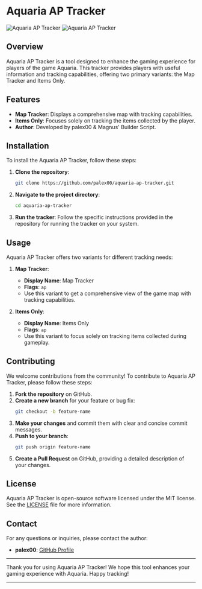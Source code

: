 # Aquaria AP Tracker

![Aquaria AP Tracker](https://img.shields.io/badge/version-0.0.1-blue.svg) ![Aquaria AP Tracker](https://img.shields.io/badge/game-Aquaria-green.svg)

## Overview

Aquaria AP Tracker is a tool designed to enhance the gaming experience for players of the game Aquaria. This tracker provides players with useful information and tracking capabilities, offering two primary variants: the Map Tracker and Items Only.

## Features

- **Map Tracker**: Displays a comprehensive map with tracking capabilities.
- **Items Only**: Focuses solely on tracking the items collected by the player.
- **Author**: Developed by palex00 & Magnus' Builder Script.

## Installation

To install the Aquaria AP Tracker, follow these steps:

1. **Clone the repository**:
    ```sh
    git clone https://github.com/palex00/aquaria-ap-tracker.git
    ```

2. **Navigate to the project directory**:
    ```sh
    cd aquaria-ap-tracker
    ```

3. **Run the tracker**:
    Follow the specific instructions provided in the repository for running the tracker on your system.

## Usage

Aquaria AP Tracker offers two variants for different tracking needs:

1. **Map Tracker**:
    - **Display Name**: Map Tracker
    - **Flags**: `ap`
    - Use this variant to get a comprehensive view of the game map with tracking capabilities.

2. **Items Only**:
    - **Display Name**: Items Only
    - **Flags**: `ap`
    - Use this variant to focus solely on tracking items collected during gameplay.

## Contributing

We welcome contributions from the community! To contribute to Aquaria AP Tracker, please follow these steps:

1. **Fork the repository** on GitHub.
2. **Create a new branch** for your feature or bug fix:
    ```sh
    git checkout -b feature-name
    ```
3. **Make your changes** and commit them with clear and concise commit messages.
4. **Push to your branch**:
    ```sh
    git push origin feature-name
    ```
5. **Create a Pull Request** on GitHub, providing a detailed description of your changes.

## License

Aquaria AP Tracker is open-source software licensed under the MIT license. See the [LICENSE](LICENSE) file for more information.

## Contact

For any questions or inquiries, please contact the author:

- **palex00**: [GitHub Profile](https://github.com/palex00)

---

Thank you for using Aquaria AP Tracker! We hope this tool enhances your gaming experience with Aquaria. Happy tracking!

---
